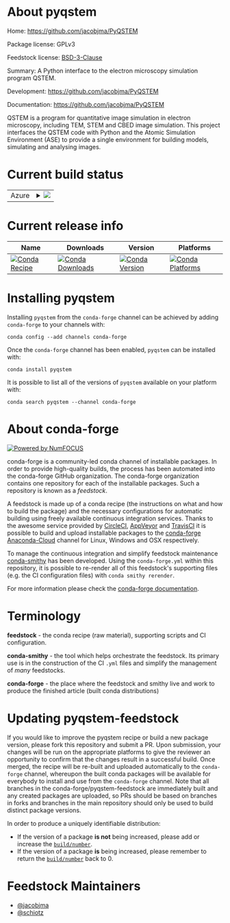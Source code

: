 About pyqstem
=============

Home: https://github.com/jacobjma/PyQSTEM

Package license: GPLv3

Feedstock license: [BSD-3-Clause](https://github.com/conda-forge/pyqstem-feedstock/blob/master/LICENSE.txt)

Summary: A Python interface to the electron microscopy simulation program QSTEM.

Development: https://github.com/jacobjma/PyQSTEM

Documentation: https://github.com/jacobjma/PyQSTEM

QSTEM is a program for quantitative image simulation in electron microscopy, including TEM, STEM and CBED image simulation.
This project interfaces the QSTEM code with Python and the Atomic Simulation Environment (ASE) to provide a single environment for building models, simulating and analysing images.


Current build status
====================


<table>
    
  <tr>
    <td>Azure</td>
    <td>
      <details>
        <summary>
          <a href="https://dev.azure.com/conda-forge/feedstock-builds/_build/latest?definitionId=7048&branchName=master">
            <img src="https://dev.azure.com/conda-forge/feedstock-builds/_apis/build/status/pyqstem-feedstock?branchName=master">
          </a>
        </summary>
        <table>
          <thead><tr><th>Variant</th><th>Status</th></tr></thead>
          <tbody><tr>
              <td>linux_64_cxx_compiler_version7numpy1.16python3.6.____cpython</td>
              <td>
                <a href="https://dev.azure.com/conda-forge/feedstock-builds/_build/latest?definitionId=7048&branchName=master">
                  <img src="https://dev.azure.com/conda-forge/feedstock-builds/_apis/build/status/pyqstem-feedstock?branchName=master&jobName=linux&configuration=linux_64_cxx_compiler_version7numpy1.16python3.6.____cpython" alt="variant">
                </a>
              </td>
            </tr><tr>
              <td>linux_64_cxx_compiler_version7numpy1.16python3.7.____cpython</td>
              <td>
                <a href="https://dev.azure.com/conda-forge/feedstock-builds/_build/latest?definitionId=7048&branchName=master">
                  <img src="https://dev.azure.com/conda-forge/feedstock-builds/_apis/build/status/pyqstem-feedstock?branchName=master&jobName=linux&configuration=linux_64_cxx_compiler_version7numpy1.16python3.7.____cpython" alt="variant">
                </a>
              </td>
            </tr><tr>
              <td>linux_64_cxx_compiler_version7numpy1.16python3.8.____cpython</td>
              <td>
                <a href="https://dev.azure.com/conda-forge/feedstock-builds/_build/latest?definitionId=7048&branchName=master">
                  <img src="https://dev.azure.com/conda-forge/feedstock-builds/_apis/build/status/pyqstem-feedstock?branchName=master&jobName=linux&configuration=linux_64_cxx_compiler_version7numpy1.16python3.8.____cpython" alt="variant">
                </a>
              </td>
            </tr><tr>
              <td>linux_64_cxx_compiler_version7numpy1.18python3.6.____73_pypy</td>
              <td>
                <a href="https://dev.azure.com/conda-forge/feedstock-builds/_build/latest?definitionId=7048&branchName=master">
                  <img src="https://dev.azure.com/conda-forge/feedstock-builds/_apis/build/status/pyqstem-feedstock?branchName=master&jobName=linux&configuration=linux_64_cxx_compiler_version7numpy1.18python3.6.____73_pypy" alt="variant">
                </a>
              </td>
            </tr><tr>
              <td>osx_64_cxx_compiler_version10numpy1.16python3.6.____cpython</td>
              <td>
                <a href="https://dev.azure.com/conda-forge/feedstock-builds/_build/latest?definitionId=7048&branchName=master">
                  <img src="https://dev.azure.com/conda-forge/feedstock-builds/_apis/build/status/pyqstem-feedstock?branchName=master&jobName=osx&configuration=osx_64_cxx_compiler_version10numpy1.16python3.6.____cpython" alt="variant">
                </a>
              </td>
            </tr><tr>
              <td>osx_64_cxx_compiler_version10numpy1.16python3.7.____cpython</td>
              <td>
                <a href="https://dev.azure.com/conda-forge/feedstock-builds/_build/latest?definitionId=7048&branchName=master">
                  <img src="https://dev.azure.com/conda-forge/feedstock-builds/_apis/build/status/pyqstem-feedstock?branchName=master&jobName=osx&configuration=osx_64_cxx_compiler_version10numpy1.16python3.7.____cpython" alt="variant">
                </a>
              </td>
            </tr><tr>
              <td>osx_64_cxx_compiler_version10numpy1.16python3.8.____cpython</td>
              <td>
                <a href="https://dev.azure.com/conda-forge/feedstock-builds/_build/latest?definitionId=7048&branchName=master">
                  <img src="https://dev.azure.com/conda-forge/feedstock-builds/_apis/build/status/pyqstem-feedstock?branchName=master&jobName=osx&configuration=osx_64_cxx_compiler_version10numpy1.16python3.8.____cpython" alt="variant">
                </a>
              </td>
            </tr><tr>
              <td>osx_64_cxx_compiler_version10numpy1.18python3.6.____73_pypy</td>
              <td>
                <a href="https://dev.azure.com/conda-forge/feedstock-builds/_build/latest?definitionId=7048&branchName=master">
                  <img src="https://dev.azure.com/conda-forge/feedstock-builds/_apis/build/status/pyqstem-feedstock?branchName=master&jobName=osx&configuration=osx_64_cxx_compiler_version10numpy1.18python3.6.____73_pypy" alt="variant">
                </a>
              </td>
            </tr><tr>
              <td>win_64_python3.6.____cpython</td>
              <td>
                <a href="https://dev.azure.com/conda-forge/feedstock-builds/_build/latest?definitionId=7048&branchName=master">
                  <img src="https://dev.azure.com/conda-forge/feedstock-builds/_apis/build/status/pyqstem-feedstock?branchName=master&jobName=win&configuration=win_64_python3.6.____cpython" alt="variant">
                </a>
              </td>
            </tr><tr>
              <td>win_64_python3.7.____cpython</td>
              <td>
                <a href="https://dev.azure.com/conda-forge/feedstock-builds/_build/latest?definitionId=7048&branchName=master">
                  <img src="https://dev.azure.com/conda-forge/feedstock-builds/_apis/build/status/pyqstem-feedstock?branchName=master&jobName=win&configuration=win_64_python3.7.____cpython" alt="variant">
                </a>
              </td>
            </tr><tr>
              <td>win_64_python3.8.____cpython</td>
              <td>
                <a href="https://dev.azure.com/conda-forge/feedstock-builds/_build/latest?definitionId=7048&branchName=master">
                  <img src="https://dev.azure.com/conda-forge/feedstock-builds/_apis/build/status/pyqstem-feedstock?branchName=master&jobName=win&configuration=win_64_python3.8.____cpython" alt="variant">
                </a>
              </td>
            </tr>
          </tbody>
        </table>
      </details>
    </td>
  </tr>
</table>

Current release info
====================

| Name | Downloads | Version | Platforms |
| --- | --- | --- | --- |
| [![Conda Recipe](https://img.shields.io/badge/recipe-pyqstem-green.svg)](https://anaconda.org/conda-forge/pyqstem) | [![Conda Downloads](https://img.shields.io/conda/dn/conda-forge/pyqstem.svg)](https://anaconda.org/conda-forge/pyqstem) | [![Conda Version](https://img.shields.io/conda/vn/conda-forge/pyqstem.svg)](https://anaconda.org/conda-forge/pyqstem) | [![Conda Platforms](https://img.shields.io/conda/pn/conda-forge/pyqstem.svg)](https://anaconda.org/conda-forge/pyqstem) |

Installing pyqstem
==================

Installing `pyqstem` from the `conda-forge` channel can be achieved by adding `conda-forge` to your channels with:

```
conda config --add channels conda-forge
```

Once the `conda-forge` channel has been enabled, `pyqstem` can be installed with:

```
conda install pyqstem
```

It is possible to list all of the versions of `pyqstem` available on your platform with:

```
conda search pyqstem --channel conda-forge
```


About conda-forge
=================

[![Powered by NumFOCUS](https://img.shields.io/badge/powered%20by-NumFOCUS-orange.svg?style=flat&colorA=E1523D&colorB=007D8A)](http://numfocus.org)

conda-forge is a community-led conda channel of installable packages.
In order to provide high-quality builds, the process has been automated into the
conda-forge GitHub organization. The conda-forge organization contains one repository
for each of the installable packages. Such a repository is known as a *feedstock*.

A feedstock is made up of a conda recipe (the instructions on what and how to build
the package) and the necessary configurations for automatic building using freely
available continuous integration services. Thanks to the awesome service provided by
[CircleCI](https://circleci.com/), [AppVeyor](https://www.appveyor.com/)
and [TravisCI](https://travis-ci.com/) it is possible to build and upload installable
packages to the [conda-forge](https://anaconda.org/conda-forge)
[Anaconda-Cloud](https://anaconda.org/) channel for Linux, Windows and OSX respectively.

To manage the continuous integration and simplify feedstock maintenance
[conda-smithy](https://github.com/conda-forge/conda-smithy) has been developed.
Using the ``conda-forge.yml`` within this repository, it is possible to re-render all of
this feedstock's supporting files (e.g. the CI configuration files) with ``conda smithy rerender``.

For more information please check the [conda-forge documentation](https://conda-forge.org/docs/).

Terminology
===========

**feedstock** - the conda recipe (raw material), supporting scripts and CI configuration.

**conda-smithy** - the tool which helps orchestrate the feedstock.
                   Its primary use is in the construction of the CI ``.yml`` files
                   and simplify the management of *many* feedstocks.

**conda-forge** - the place where the feedstock and smithy live and work to
                  produce the finished article (built conda distributions)


Updating pyqstem-feedstock
==========================

If you would like to improve the pyqstem recipe or build a new
package version, please fork this repository and submit a PR. Upon submission,
your changes will be run on the appropriate platforms to give the reviewer an
opportunity to confirm that the changes result in a successful build. Once
merged, the recipe will be re-built and uploaded automatically to the
`conda-forge` channel, whereupon the built conda packages will be available for
everybody to install and use from the `conda-forge` channel.
Note that all branches in the conda-forge/pyqstem-feedstock are
immediately built and any created packages are uploaded, so PRs should be based
on branches in forks and branches in the main repository should only be used to
build distinct package versions.

In order to produce a uniquely identifiable distribution:
 * If the version of a package **is not** being increased, please add or increase
   the [``build/number``](https://conda.io/docs/user-guide/tasks/build-packages/define-metadata.html#build-number-and-string).
 * If the version of a package **is** being increased, please remember to return
   the [``build/number``](https://conda.io/docs/user-guide/tasks/build-packages/define-metadata.html#build-number-and-string)
   back to 0.

Feedstock Maintainers
=====================

* [@jacobjma](https://github.com/jacobjma/)
* [@schiotz](https://github.com/schiotz/)

